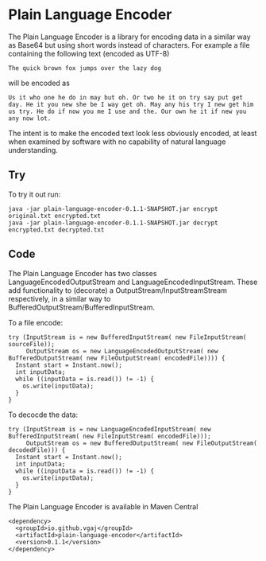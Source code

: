 # Plain Language Encoder

The Plain Language Encoder is a library for encoding data in a similar way as Base64 but using short words instead of characters. For example a file containing the following text (encoded as UTF-8)
```
The quick brown fox jumps over the lazy dog
```
will be encoded as 
```
Us it who one he do in may but oh. Or two he it on try say put get day. He it you new she be I way get oh. May any his try I new get him us try. He do if now you me I use and the. Our own he it if new you any now lot.
```

The intent is to make the encoded text look less obviously encoded, at least when examined by software with no capability of natural language understanding.

## Try
To try it out run:
```
java -jar plain-language-encoder-0.1.1-SNAPSHOT.jar encrypt original.txt encrypted.txt
java -jar plain-language-encoder-0.1.1-SNAPSHOT.jar decrypt encrypted.txt decrypted.txt
```

## Code
The Plain Language Encoder has two classes LanguageEncodedOutputStream and LanguageEncodedInputStream. These add functionality to (decorate) a OutputStream/InputStreamStream respectively, in a similar way to BufferedOutputStream/BufferedInputStream.

To a file encode:
```
try (InputStream is = new BufferedInputStream( new FileInputStream( sourceFile));
     OutputStream os = new LanguageEncodedOutputStream( new BufferedOutputStream( new FileOutputStream( encodedFile)))) {
  Instant start = Instant.now();
  int inputData;
  while ((inputData = is.read()) != -1) {
    os.write(inputData);
  }
}
```

To decocde the data:
```
try (InputStream is = new LanguageEncodedInputStream( new BufferedInputStream( new FileInputStream( encodedFile)));
     OutputStream os = new BufferedOutputStream( new FileOutputStream( decodedFile))) {
  Instant start = Instant.now();
  int inputData;
  while ((inputData = is.read()) != -1) {
    os.write(inputData);
  }
}
```

The Plain Language Encoder is available in Maven Central
```
<dependency>
  <groupId>io.github.vgaj</groupId>
  <artifactId>plain-language-encoder</artifactId>
  <version>0.1.1</version>
</dependency>
```

